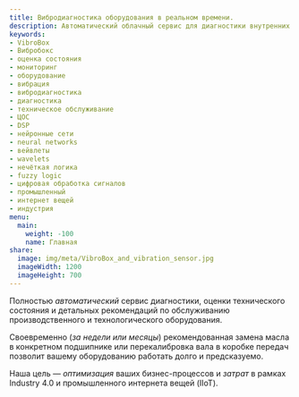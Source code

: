 ```yaml
---
title: Вибродиагностика оборудования в реальном времени.
description: Автоматический облачный сервис для диагностики внутренних дефектов оборудования и подробных рекомендаций по техобслуживанию. Наши учёные сфокусированы на вейвлетах, нейронных сетях, нечёткой логике и других алгоритмах цифровой обработки сигналов.
keywords: 
- VibroBox
- Вибробокс
- оценка состояния
- мониторинг
- оборудование
- вибрация
- вибродиагностика
- диагностика
- техническое обслуживание
- ЦОС
- DSP
- нейронные сети
- neural networks
- вейвлеты
- wavelets
- нечёткая логика
- fuzzy logic
- цифровая обработка сигналов
- промышленный
- интернет вещей
- индустрия
menu:
  main:
    weight: -100
    name: Главная
share:
  image: img/meta/VibroBox_and_vibration_sensor.jpg
  imageWidth: 1200
  imageHeight: 700
---
```


Полностью *автоматический* сервис диагностики, оценки технического состояния и детальных рекомендаций по обслуживанию производственного и технологического оборудования.

Своевременно (*за недели или месяцы*) рекомендованная замена масла в конкретном подшипнике или перекалибровка вала в коробке передач позволит вашему оборудованию работать долго и предсказуемо.

Наша цель — *оптимизация* ваших бизнес-процессов и *затрат* в рамках Industry 4.0 и промышленного интернета вещей (IIoT).
